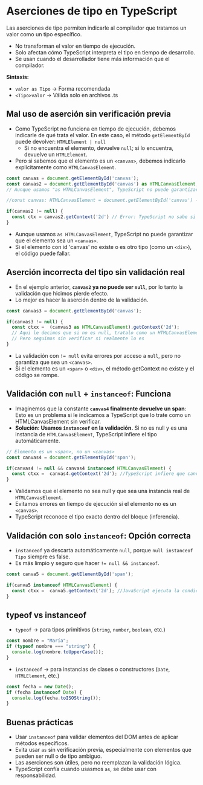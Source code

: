 # Aserciones de tipo en TypeScript

Las aserciones de tipo permiten indicarle al compilador que tratamos un valor como un tipo específico.

- No transforman el valor en tiempo de ejecución.
- Solo afectan cómo TypeScript interpreta el tipo en tiempo de desarrollo.
- Se usan cuando el desarrollador tiene más información que el compilador.

**Sintaxis:**

- `valor as Tipo` -> Forma recomendada
- `<Tipo>valor` -> Válida solo en archivos .ts

## Mal uso de aserción sin verificación previa

- Como TypeScript no funciona en tiempo de ejecución, debemos indicarle de qué trata el valor. En este caso, el método `getElementById` puede devolver: `HTMLElement | null`
  - Si no encuentra el elemento, devuelve `null`; si lo encuentra, devuelve un `HTMLElement`.
- Pero si sabemos que el elemento es un `<canvas>`, debemos indicarlo explícitamente como `HTMLCanvasElement`.

```ts
const canvas = document.getElementById('canvas');
const canvas2 = document.getElementById('canvas') as HTMLCanvasElement;
// Aunque usamos "as HTMLCanvasElement", TypeScript no puede garantizar que sea realmente un <canvas>

//const canvas: HTMLCanvasElement = document.getElementById('canvas') -> No es correcto, porque puede ser null;

if(canvas2 != null) {
  const ctx = canvas2.getContext('2d') // Error: TypeScript no sabe si canvas2 es realmente un <canvas>
}
```

- Aunque usamos `as HTMLCanvasElement`, TypeScript no puede garantizar que el elemento sea un `<canvas>`.
- Si el elemento con id 'canvas' no existe o es otro tipo (como un `<div>`), el código puede fallar.

## Aserción incorrecta del tipo sin validación real

- En el ejemplo anterior, **`canvas2` ya no puede ser `null`**, por lo tanto la validación que hicimos pierde efecto.
- Lo mejor es hacer la aserción dentro de la validación.

```ts
const canvas3 = document.getElementById('canvas');

if(canvas3 != null) {
  const ctxx =  (canvas3 as HTMLCanvasElement).getContext('2d');
  // Aqui le decimos que si no es null, tratalo como un HTMLCanvasElement
  // Pero seguimos sin verificar si realmente lo es
}
```

- La validación con `!= null` evita errores por acceso a `null`, pero no garantiza que sea un `<canvas>`.
- Si el elemento es un `<span>` o `<div>`, el método getContext no existe y el código se rompe.

## Validación con `null` + `instanceof`: Funciona

- Imaginemos que la constante **`canvas4` finalmente devuelve un span**: Esto es un problema si le indicamos a TypeScript que lo trate como un HTMLCanvasElement sin verificar.
- **Solución: Usamos `instanceof` en la validación.** Si no es null y es una instancia de `HTMLCanvasElement`, TypeScript infiere el tipo automáticamente.

```ts
// Elemento es un <span>, no un <canvas>
const canvas4 = document.getElementById('span');

if(canvas4 != null && canvas4 instanceof HTMLCanvasElement) {
  const ctxx =  canvas4.getContext('2d'); //TypeScript infiere que canvas4 es un HTMLCanvasElement dentro del bloque
}
```

- Validamos que el elemento no sea null y que sea una instancia real de `HTMLCanvasElement`.
- Evitamos errores en tiempo de ejecución si el elemento no es un `<canvas>`.
- TypeScript reconoce el tipo exacto dentro del bloque (inferencia).

## Validación con solo `instanceof`: Opción correcta

- `instanceof` ya descarta automáticamente `null`, porque `null instanceof Tipo` siempre es false.
- Es más limpio y seguro que hacer `!= null && instanceof`.

```ts
const canva5 = document.getElementById('span');

if(canva5 instanceof HTMLCanvasElement) {
  const ctxx =  canva5.getContext('2d'); //JavaScript ejecuta la condición y TypeScript infiere el tipo
}
```

## typeof vs instanceof

- `typeof` -> para tipos primitivos (`string`, `number`, `boolean`, etc.)

```ts
const nombre = "María";
if (typeof nombre === "string") {
  console.log(nombre.toUpperCase());
}
```

- `instanceof` -> para instancias de clases o constructores (`Date`, `HTMLElement`, etc.)

```ts
const fecha = new Date();
if (fecha instanceof Date) {
  console.log(fecha.toISOString());
}
```

## Buenas prácticas

- Usar `instanceof` para validar elementos del DOM antes de aplicar métodos específicos.
- Evita usar `as` sin verificación previa, especialmente con elementos que pueden ser null o de tipo ambiguo.
- Las aserciones son útiles, pero no reemplazan la validación lógica.
- TypeScript confía cuando usasmos `as`, se debe usar con responsabilidad.
